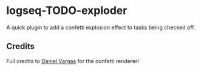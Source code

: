# logseq-TODO-exploder
A quick plugin to add a confetti explosion effect to tasks being checked off. 

## Credits 

Full credits to [Daniel Vargas](https://github.com/dvargas92495/roamjs-todo-trigger) for the confetti renderer!
